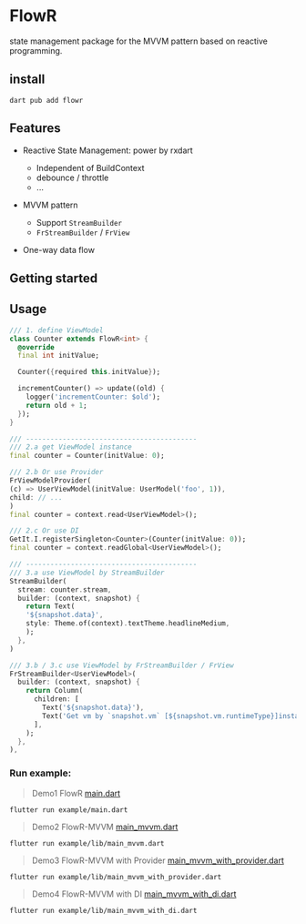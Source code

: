 # FlowR 
state management package for the MVVM pattern based on reactive programming.

## install
```shell
dart pub add flowr
```

## Features

- Reactive State Management: power by rxdart
  - Independent of BuildContext
  - debounce / throttle
  - ...

- MVVM pattern
  - Support `StreamBuilder`
  - `FrStreamBuilder` / `FrView`

- One-way data flow

## Getting started

## Usage

```dart
/// 1. define ViewModel
class Counter extends FlowR<int> {
  @override
  final int initValue;

  Counter({required this.initValue});

  incrementCounter() => update((old) {
    logger('incrementCounter: $old');
    return old + 1;
  });
}

/// ------------------------------------------
/// 2.a get ViewModel instance
final counter = Counter(initValue: 0);

/// 2.b Or use Provider
FrViewModelProvider(
(c) => UserViewModel(initValue: UserModel('foo', 1)),
child: // ...
)
final counter = context.read<UserViewModel>();

/// 2.c Or use DI
GetIt.I.registerSingleton<Counter>(Counter(initValue: 0));
final counter = context.readGlobal<UserViewModel>();

/// ------------------------------------------
/// 3.a use ViewModel by StreamBuilder
StreamBuilder(
  stream: counter.stream,
  builder: (context, snapshot) {
    return Text(
    '${snapshot.data}',
    style: Theme.of(context).textTheme.headlineMedium,
    );
  },
)

/// 3.b / 3.c use ViewModel by FrStreamBuilder / FrView
FrStreamBuilder<UserViewModel>(
  builder: (context, snapshot) {
    return Column(
      children: [
        Text('${snapshot.data}'),
        Text('Get vm by `snapshot.vm` [${snapshot.vm.runtimeType}]instance'),
      ],
    );
  },
),
```

### Run example:

> Demo1 FlowR [main.dart](example/lib/main.dart)
```shell
flutter run example/main.dart
```
> Demo2 FlowR-MVVM [main_mvvm.dart](example/lib/main_mvvm.dart)
```shell
flutter run example/lib/main_mvvm.dart
```
> Demo3 FlowR-MVVM with Provider [main_mvvm_with_provider.dart](example/lib/main_mvvm_with_provider.dart)
```shell
flutter run example/lib/main_mvvm_with_provider.dart
```
> Demo4 FlowR-MVVM with DI [main_mvvm_with_di.dart](example/lib/main_mvvm_with_di.dart)
```shell
flutter run example/lib/main_mvvm_with_di.dart
```

